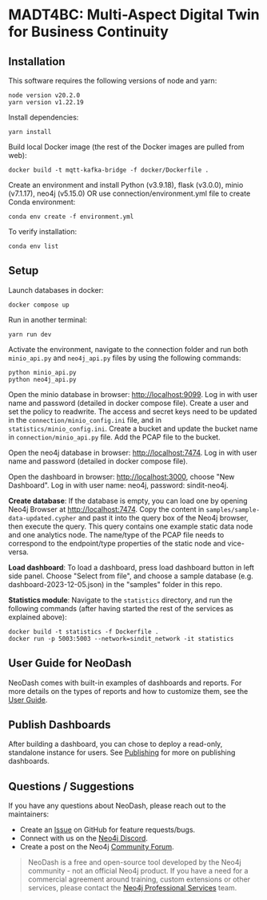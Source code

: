 # MADT4BC: Multi-Aspect Digital Twin for Business Continuity

## Installation

This software requires the following versions of node and yarn:

```
node version v20.2.0
yarn version v1.22.19
```

Install dependencies:

```
yarn install
```

Build local Docker image (the rest of the Docker images are pulled from web):

```
docker build -t mqtt-kafka-bridge -f docker/Dockerfile .
```

Create an environment and install Python (v3.9.18), flask (v3.0.0), minio (v7.1.17), neo4j (v5.15.0) OR use connection/environment.yml file to create Conda environment:
```
conda env create -f environment.yml
```
To verify installation: 
```
conda env list
```

## Setup

Launch databases in docker:

```
docker compose up
```

Run in another terminal:

```
yarn run dev
```

Activate the environment, navigate to the connection folder and run both `minio_api.py` and `neo4j_api.py` files by using the following commands: 

```
python minio_api.py
python neo4j_api.py
```
Open the minio database in browser: [http://localhost:9099](http://localhost:9099).
Log in with user name and password (detailed in docker compose file).
Create a user and set the policy to readwrite. The access and secret keys need to be updated in the `connection/minio_config.ini` file, and in `statistics/minio_config.ini`.
Create a bucket and update the bucket name in `connection/minio_api.py` file. Add the PCAP file to the bucket. 

Open the neo4j database in browser: [http://localhost:7474](http://localhost:7474).
Log in with user name and password (detailed in docker compose file).

Open the dashboard in browser: [http://localhost:3000](http://localhost:3000), choose "New Dashboard". 
Log in with user name: neo4j, password: sindit-neo4j.

**Create database**: If the database is empty, you can load one by opening Neo4j Browser at [http://localhost:7474](http:localhost:7474). Copy the content in `samples/sample-data-updated.cypher` and past it into the query box of the Neo4j browser, then execute the query. This query contains one example static data node and one analytics node. The name/type of the PCAP file needs to correspond to the endpoint/type properties of the static node and vice-versa. 

**Load dashboard**: To load a dashboard, press load dashboard button in left side panel. Choose "Select from file", and choose a sample database (e.g. dashboard-2023-12-05.json) in the "samples" folder in this repo. 

**Statistics module**: Navigate to the `statistics` directory, and run the following commands (after having started the rest of the services as explained above):

```
docker build -t statistics -f Dockerfile .
docker run -p 5003:5003 --network=sindit_network -it statistics
```


## User Guide for NeoDash

NeoDash comes with built-in examples of dashboards and reports. For more details on the types of reports and how to customize them, see the [User Guide](
https://neo4j.com/labs/neodash/2.3/user-guide/).

## Publish Dashboards

After building a dashboard, you can chose to deploy a read-only, standalone instance for users. See [Publishing](https://neo4j.com/labs/neodash/2.3/user-guide/publishing/) for more on publishing dashboards.

## Questions / Suggestions

If you have any questions about NeoDash, please reach out to the maintainers:
- Create an [Issue](https://github.com/neo4j-labs/neodash/issues/new) on GitHub for feature requests/bugs.
- Connect with us on the [Neo4j Discord](https://neo4j.com/developer/discord/).
- Create a post on the Neo4j [Community Forum](https://community.neo4j.com/).

> NeoDash is a free and open-source tool developed by the Neo4j community - not an official Neo4j product. If you have a need for a commercial agreement around training, custom extensions or other services, please contact the [Neo4j Professional Services](https://neo4j.com/professional-services/) team.
